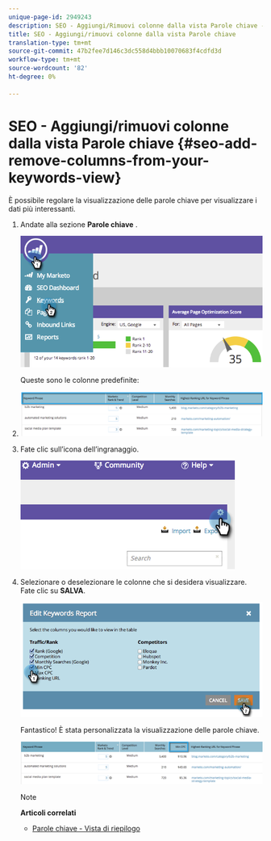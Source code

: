 ```yaml
---
unique-page-id: 2949243
description: SEO - Aggiungi/Rimuovi colonne dalla vista Parole chiave - Documenti Marketo - Documentazione prodotto
title: SEO - Aggiungi/rimuovi colonne dalla vista Parole chiave
translation-type: tm+mt
source-git-commit: 47b2fee7d146c3dc558d4bbb10070683f4cdfd3d
workflow-type: tm+mt
source-wordcount: '82'
ht-degree: 0%

---
```



# SEO - Aggiungi/rimuovi colonne dalla vista Parole chiave {#seo-add-remove-columns-from-your-keywords-view}

È possibile regolare la visualizzazione delle parole chiave per visualizzare i dati più interessanti.

1. Andate alla sezione **Parole chiave** .

   ![](assets/image2014-9-18-13-3a37-3a31.png)

   Queste sono le colonne predefinite:

1. ![](assets/image2014-9-18-13-3a37-3a36.png)

1. Fate clic sull’icona dell’ingranaggio.

   ![](assets/image2014-9-18-13-3a37-3a39.png)

1. Selezionare o deselezionare le colonne che si desidera visualizzare. Fate clic su **SALVA**.

   ![](assets/image2014-9-18-13-3a37-3a42.png)

   Fantastico! È stata personalizzata la visualizzazione delle parole chiave.

   ![](assets/image2014-9-18-13-3a37-3a46.png)

   >[!NOTE]
   >
   >**Articoli correlati**
   >
   >    
   >    
   >    * [Parole chiave - Vista di riepilogo](seo-understanding-keywords.md)


